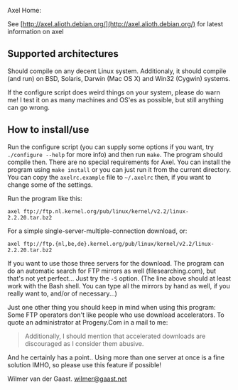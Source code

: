 Axel Home:

See [http://axel.alioth.debian.org/](http://axel.alioth.debian.org/) for latest information on axel


Supported architectures
-----------------------


Should compile on any decent Linux system. Additionaly, it should compile
(and run) on BSD, Solaris, Darwin (Mac OS X) and Win32 (Cygwin) systems.

If the configure script does weird things on your system, please do warn me!
I test it on as many machines and OS'es as possible, but still anything can
go wrong.



How to install/use
------------------


Run the configure script (you can supply some options if you want, try
`./configure --help` for more info) and then run `make`. The program should
compile then. There are no special requirements for Axel. You can install
the program using `make install` or you can just run it from the current
directory. You can copy the `axelrc.example` file to `~/.axelrc` then, if you
want to change some of the settings.


Run the program like this:

```
axel ftp://ftp.nl.kernel.org/pub/linux/kernel/v2.2/linux-2.2.20.tar.bz2
```


For a simple single-server-multiple-connection download, or:

```
axel ftp://ftp.{nl,be,de}.kernel.org/pub/linux/kernel/v2.2/linux-2.2.20.tar.bz2
```

If you want to use those three servers for the download. The program can do
an automatic search for FTP mirrors as well (filesearching.com), but that's
not yet perfect... Just try the `-S` option. (The line above should at least
work with the Bash shell. You can type all the mirrors by hand as well, if
you really want to, and/or of necessary...)


Just one other thing you should keep in mind when using this program: Some
FTP operators don't like people who use download accelerators. To quote an
administrator at Progeny.Com in a mail to me:

> Additionally, I should mention that accelerated downloads are
> discouraged as I consider them abusive.

And he certainly has a point.. Using more than one server at once is a fine
solution IMHO, so please use this feature if possible!

Wilmer van der Gaast. <wilmer@gaast.net>
